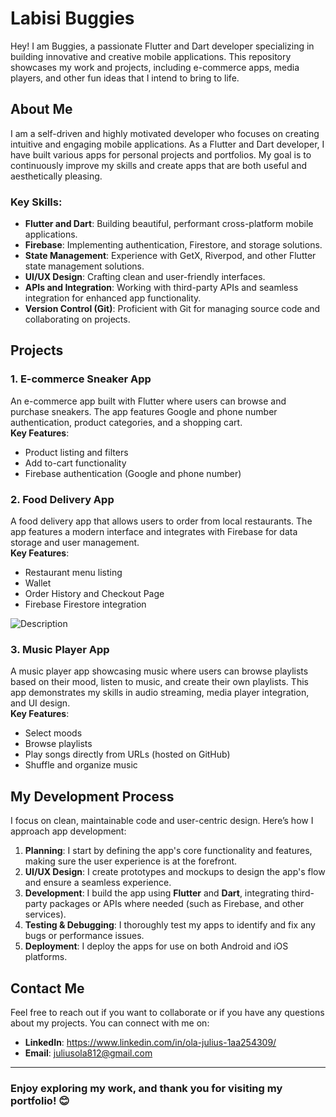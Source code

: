 # Labisi Buggies

Hey! I am Buggies, a passionate Flutter and Dart developer specializing in building innovative and creative mobile applications. This repository showcases my work and projects, including e-commerce apps, media players, and other fun ideas that I intend to bring to life.

## About Me

I am a self-driven and highly motivated developer who focuses on creating intuitive and engaging mobile applications. As a Flutter and Dart developer, I have built various apps for personal projects and portfolios. My goal is to continuously improve my skills and create apps that are both useful and aesthetically pleasing.

### Key Skills:
- **Flutter and Dart**: Building beautiful, performant cross-platform mobile applications.
- **Firebase**: Implementing authentication, Firestore, and storage solutions.
- **State Management**: Experience with GetX, Riverpod, and other Flutter state management solutions.
- **UI/UX Design**: Crafting clean and user-friendly interfaces.
- **APIs and Integration**: Working with third-party APIs and seamless integration for enhanced app functionality.
- **Version Control (Git)**: Proficient with Git for managing source code and collaborating on projects.

## Projects

### 1. **E-commerce Sneaker App**  
An e-commerce app built with Flutter where users can browse and purchase sneakers. The app features Google and phone number authentication, product categories, and a shopping cart.  
**Key Features**:
- Product listing and filters
- Add to-cart functionality
- Firebase authentication (Google and phone number)

### 2. **Food Delivery App**  
A food delivery app that allows users to order from local restaurants. The app features a modern interface and integrates with Firebase for data storage and user management.  
**Key Features**:
- Restaurant menu listing
- Wallet
- Order History and Checkout Page
- Firebase Firestore integration

![Description](ezgif.com-video-to-gif-converter.gif)

### 3. **Music Player App**  
A music player app showcasing music where users can browse playlists based on their mood, listen to music, and create their own playlists. This app demonstrates my skills in audio streaming, media player integration, and UI design.  
**Key Features**:
- Select moods
- Browse playlists
- Play songs directly from URLs (hosted on GitHub)
- Shuffle and organize music

## My Development Process

I focus on clean, maintainable code and user-centric design. Here’s how I approach app development:

1. **Planning**: I start by defining the app's core functionality and features, making sure the user experience is at the forefront.
2. **UI/UX Design**: I create prototypes and mockups to design the app's flow and ensure a seamless experience.
3. **Development**: I build the app using **Flutter** and **Dart**, integrating third-party packages or APIs where needed (such as Firebase, and other services).
4. **Testing & Debugging**: I thoroughly test my apps to identify and fix any bugs or performance issues.
5. **Deployment**: I deploy the apps for use on both Android and iOS platforms.

## Contact Me

Feel free to reach out if you want to collaborate or if you have any questions about my projects. You can connect with me on:

- **LinkedIn**: https://www.linkedin.com/in/ola-julius-1aa254309/
- **Email**: juliusola812@gmail.com

---

### Enjoy exploring my work, and thank you for visiting my portfolio! 😊
